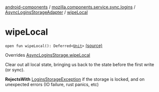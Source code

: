 [android-components](../../index.md) / [mozilla.components.service.sync.logins](../index.md) / [AsyncLoginsStorageAdapter](index.md) / [wipeLocal](./wipe-local.md)

# wipeLocal

`open fun wipeLocal(): Deferred<`[`Unit`](https://kotlinlang.org/api/latest/jvm/stdlib/kotlin/-unit/index.html)`>` [(source)](https://github.com/mozilla-mobile/android-components/blob/master/components/service/sync-logins/src/main/java/mozilla/components/service/sync/logins/AsyncLoginsStorage.kt#L324)

Overrides [AsyncLoginsStorage.wipeLocal](../-async-logins-storage/wipe-local.md)

Clear out all local state, bringing us back to the state before the first write (or sync).

**RejectsWith**
[LoginsStorageException](../-logins-storage-exception.md) if the storage is locked, and on unexpected
    errors (IO failure, rust panics, etc)

